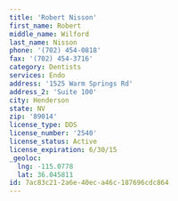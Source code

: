 ```yaml
---
title: 'Robert Nisson'
first_name: Robert
middle_name: Wilford
last_name: Nisson
phone: '(702) 454-0818'
fax: '(702) 454-3716'
category: Dentists
services: Endo
address: '1525 Warm Springs Rd'
address_2: 'Suite 100'
city: Henderson
state: NV
zip: '89014'
license_type: DDS
license_number: '2540'
license_status: Active
license_expiration: 6/30/15
_geoloc:
  lng: -115.0778
  lat: 36.045811
id: 7ac83c21-2a6e-40ec-a46c-187696cdc864
---
```

